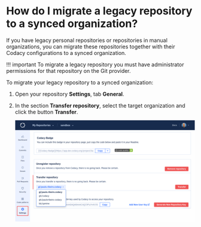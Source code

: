 # How do I migrate a legacy repository to a synced organization?

If you have legacy personal repositories or repositories in manual organizations, you can migrate these repositories together with their Codacy configurations to a synced organization.

!!! important
    To migrate a legacy repository you must have administrator permissions for that repository on the Git provider.

To migrate your legacy repository to a synced organization:

1.  Open your repository **Settings**, tab **General**.

1.  In the section **Transfer repository**, select the target organization and click the button **Transfer**.

    ![Migrating your repository](images/repository-migrate.png)
